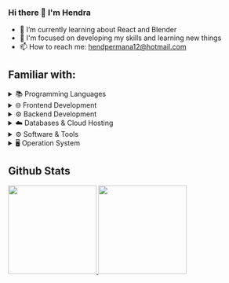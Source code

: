 ### Hi there 👋 I'm Hendra


- 🌱 I’m currently learning about React and Blender
- 🎯 I'm focused on developing my skills and learning new things
- 📫 How to reach me: hendpermana12@hotmail.com


## Familiar with:
<details>
    <summary>📚 Programming Languages</summary>
    <img height="100px" width="100px" src="https://cdn.jsdelivr.net/gh/devicons/devicon/icons/javascript/javascript-original.svg" />
    <img height="100px" width="100px" src="https://cdn.jsdelivr.net/gh/devicons/devicon/icons/python/python-original.svg" />
</details>
<details>
    <summary>🌐 Frontend Development</summary> <br>
    <img height="100px" width="100px" src="https://cdn.jsdelivr.net/gh/devicons/devicon/icons/html5/html5-original.svg" />
    <img height="100px" width="100px" src="https://cdn.jsdelivr.net/gh/devicons/devicon/icons/css3/css3-original.svg" />
    <img height="100px" width="100px" src="https://cdn.jsdelivr.net/gh/devicons/devicon/icons/react/react-original.svg" />
    <img height="100px" width="100px" src="https://cdn.jsdelivr.net/gh/devicons/devicon/icons/vuejs/vuejs-original.svg" />
    <img height="100px" width="100px" src="https://cdn.jsdelivr.net/gh/devicons/devicon/icons/bootstrap/bootstrap-original.svg" />
    <img height="100px" width="100px" src="https://cdn.jsdelivr.net/gh/devicons/devicon/icons/materialui/materialui-original.svg" />
    <img height="100px" width="100px" src="https://cdn.jsdelivr.net/gh/devicons/devicon/icons/tailwindcss/tailwindcss-plain.svg" />
</details>
<details>
    <summary>⚙️ Backend Development</summary> <br>
    <img height="100px" width="100px" src="https://cdn.jsdelivr.net/gh/devicons/devicon/icons/nodejs/nodejs-original-wordmark.svg" />
    <img height="75px" width="100px" src="https://raw.githubusercontent.com/hapijs/assets/master/images/hapi.png" />
    <img height="75px" width="100px" src="https://cdn.jsdelivr.net/gh/devicons/devicon/icons/flask/flask-original.svg" />
</details>
<details>
    <summary>☁️ Databases & Cloud Hosting</summary> <br>
    <img src="https://img.shields.io/badge/MySQL-00000F?style=for-the-badge&logo=mysql&logoColor=white" />
    <img src="https://img.shields.io/badge/PostgreSQL-316192?style=for-the-badge&logo=postgresql&logoColor=white" />
    <img src="https://img.shields.io/badge/Digital_Ocean-0080FF?style=for-the-badge&logo=DigitalOcean&logoColor=white" />
    <img src="https://img.shields.io/badge/Amazon_AWS-FF9900?style=for-the-badge&logo=amazonaws&logoColor=white" />
</details>
<details>
    <summary>⚙️ Software & Tools</summary> <br>
    <img src="https://img.shields.io/badge/Visual%20Studio%20Code-0078d7.svg?style=for-the-badge&logo=visual-studio-code&logoColor=white" />
    <img src="https://img.shields.io/badge/Firefox_Browser-FF7139?style=for-the-badge&logo=Firefox-Browser&logoColor=white" />
    <img src="https://img.shields.io/badge/Microsoft_Edge-0078D7?style=for-the-badge&logo=Microsoft-edge&logoColor=white" />
    <img src="https://img.shields.io/badge/GIT-E44C30?style=for-the-badge&logo=git&logoColor=white" />
    <img src="https://img.shields.io/badge/Postman-FF6C37?style=for-the-badge&logo=postman&logoColor=white" />
    <img src="https://img.shields.io/badge/Figma-F24E1E?style=for-the-badge&logo=figma&logoColor=white" />
    <img src="https://img.shields.io/badge/blender-%23F5792A.svg?style=for-the-badge&logo=blender&logoColor=white" />
</details>
<details>
    <summary>🖥️ Operation System</summary> <br>
    <img src="https://img.shields.io/badge/Windows-0078D6?style=for-the-badge&logo=windows&logoColor=white" />
    <img src="https://img.shields.io/badge/Ubuntu-E95420?style=for-the-badge&logo=ubuntu&logoColor=white" />
</details>


## Github Stats
  <div>
    <p align="left">
      <a href="https://github.com/HendP">
      <img height="180em" src="https://github-readme-stats-eight-theta.vercel.app/api?username=HendP&show_icons=true&theme=algolia&include_all_commits=true&count_private=true"/>
      <img height="180em" src="https://github-readme-stats-eight-theta.vercel.app/api/top-langs/?username=HendP&layout=compact&langs_count=8&theme=algolia"/>
      </a>
    </p>
  </div>
    
